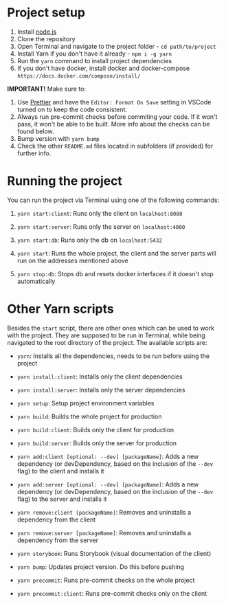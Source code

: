 # Project setup

1.  Install [node.js](https://nodejs.org/en/)
2.  Clone the repository
3.  Open Terminal and navigate to the project folder - `cd path/to/project`
4.  Install Yarn if you don't have it already - `npm i -g yarn`
5.  Run the `yarn` command to install project dependencies
6.  If you don't have docker, install docker and docker-compose `https://docs.docker.com/compose/install/`

**IMPORTANT!** Make sure to:

1.  Use [Prettier](https://marketplace.visualstudio.com/items?itemName=esbenp.prettier-vscode) and have the `Editor: Format On Save` setting in VSCode turned on to keep the code consistent.
2.  Always run pre-commit checks before commiting your code. If it won't pass, it won't be able to be built. More info about the checks can be found below.
3.  Bump version with `yarn bump`
4.  Check the other `README.md` files located in subfolders (if provided) for further info.

# Running the project

You can run the project via Terminal using one of the following commands:

1.  `yarn start:client`: Runs only the client on `localhost:8080`
2.  `yarn start:server`: Runs only the server on `localhost:4000`
3.  `yarn start:db`: Runs only the db on `localhost:5432`
4.  `yarn start`: Runs the whole project, the client and the server parts will run on the addresses mentioned above

5.  `yarn stop:db`: Stops db and resets docker interfaces if it doesn't stop automatically

# Other Yarn scripts

Besides the `start` script, there are other ones which can be used to work with the project. They are supposed to be run in Terminal, while being navigated to the root directory of the project. The available scripts are:

- `yarn`: Installs all the dependencies, needs to be run before using the project
- `yarn install:client`: Installs only the client dependencies
- `yarn install:server`: Installs only the server dependencies

- `yarn setup`: Setup project environment variables

- `yarn build`: Builds the whole project for production
- `yarn build:client`: Builds only the client for production
- `yarn build:server`: Builds only the server for production

- `yarn add:client [optional: --dev] [packageName]`: Adds a new dependency (or devDependency, based on the inclusion of the `--dev` flag) to the client and installs it
- `yarn add:server [optional: --dev] [packageName]`: Adds a new dependency (or devDependency, based on the inclusion of the `--dev` flag) to the server and installs it

- `yarn remove:client [packageName]`: Removes and uninstalls a dependency from the client
- `yarn remove:server [packageName]`: Removes and uninstalls a dependency from the server

- `yarn storybook`: Runs Storybook (visual documentation of the client)

- `yarn bump`: Updates project version. Do this before pushing
- `yarn precommit`: Runs pre-commit checks on the whole project
- `yarn precommit:client`: Runs pre-commit checks only on the client
